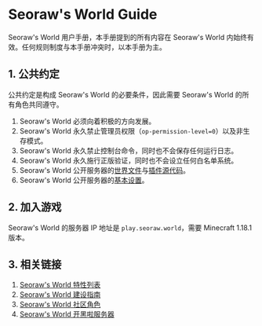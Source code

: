# Seoraw's World Guide
Seoraw's World 用户手册，本手册提到的所有内容在 Seoraw's World 内始终有效。任何规则制度与本手册冲突时，以本手册为主。

## 1. 公共约定

公共约定是构成 Seoraw's World 的必要条件，因此需要 Seoraw's World 的所有角色共同遵守。

1. Seoraw's World 必须向着积极的方向发展。
2. Seoraw's World 永久禁止管理员权限（`op-permission-level=0`）以及非生存模式。
3. Seoraw's World 永久禁止控制台命令，同时也不会保存任何运行日志。
4. Seoraw's World 永久施行正版验证，同时也不会设立任何白名单系统。
5. Seoraw's World 公开服务器的[世界文件](http://idc.seoraw.world:32403/backup)与[插件源代码](https://github.com/SeorawWorld)。
6. Seoraw's World 公开服务器的[基本设置](https://github.com/SeorawWorld/SeorawServer)。

## 2. 加入游戏

Seoraw's World 的服务器 IP 地址是 `play.seoraw.world`，需要 Minecraft 1.18.1 版本。

## 3. 相关链接

1. [Seoraw's World 特性列表](https://github.com/SeorawWorld/SeorawGuide/blob/main/features/index.md)
2. [Seoraw's World 建设指南](https://github.com/SeorawWorld/SeorawGuide/blob/main/contribute.md)
3. [Seoraw's World 社区角色](https://github.com/SeorawWorld/SeorawGuide/blob/main/members.md)
4. [Seoraw's World 开黑啦服务器](https://www.kaiheila.cn/app/invite/7dB9t0)
